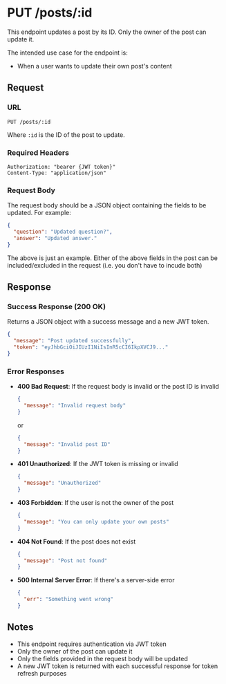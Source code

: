 # PUT /posts/:id

This endpoint updates a post by its ID. Only the owner of the post can update it.

The intended use case for the endpoint is:
- When a user wants to update their own post's content

## Request

### URL
```
PUT /posts/:id
```

Where `:id` is the ID of the post to update.

### Required Headers
```
Authorization: "bearer {JWT token}"
Content-Type: "application/json"
```

### Request Body
The request body should be a JSON object containing the fields to be updated. For example:
```json
{
  "question": "Updated question?",
  "answer": "Updated answer."
}
```

The above is just an example. Either of the above fields in the post can be included/excluded in the request (i.e. you don't have to incude both)

## Response

### Success Response (200 OK)
Returns a JSON object with a success message and a new JWT token.

```json
{
  "message": "Post updated successfully",
  "token": "eyJhbGciOiJIUzI1NiIsInR5cCI6IkpXVCJ9..."
}
```

### Error Responses

- **400 Bad Request**: If the request body is invalid or the post ID is invalid
  ```json
  {
    "message": "Invalid request body"
  }
  ```
  or
  ```json
  {
    "message": "Invalid post ID"
  }
  ```

- **401 Unauthorized**: If the JWT token is missing or invalid
  ```json
  {
    "message": "Unauthorized"
  }
  ```

- **403 Forbidden**: If the user is not the owner of the post
  ```json
  {
    "message": "You can only update your own posts"
  }
  ```

- **404 Not Found**: If the post does not exist
  ```json
  {
    "message": "Post not found"
  }
  ```

- **500 Internal Server Error**: If there's a server-side error
  ```json
  {
    "err": "Something went wrong"
  }
  ```

## Notes
- This endpoint requires authentication via JWT token
- Only the owner of the post can update it
- Only the fields provided in the request body will be updated
- A new JWT token is returned with each successful response for token refresh purposes 